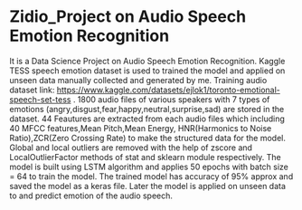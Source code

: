 # Zidio_Project on Audio Speech Emotion Recognition
It is a Data Science Project on Audio Speech Emotion Recognition.
Kaggle TESS speech emotion dataset is used to trained the model and applied on unseen data manually collected and generated by me.
Training audio dataset link: https://www.kaggle.com/datasets/ejlok1/toronto-emotional-speech-set-tess .
1800 audio files of various speakers with 7 types of emotions (angry,disgust,fear,happy,neutral,surprise,sad) are stored in the dataset.
44 Feautures are extracted from each audio files which including 40 MFCC features,Mean Pitch,Mean Energy, HNR(Harmonics to Noise Ratio),ZCR(Zero Crossing Rate) to make the structured data for the model.
Global and local outliers are removed with the help of zscore and LocalOutlierFactor methods of stat and sklearn module respectively.
The model is built using LSTM algorithm and applies 50 epochs with batch size = 64 to train the model.
The trained model has accuracy of 95% approx and saved the model as a keras file.
Later the model is applied on unseen data to and predict emotion of the audio speech.
